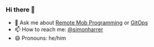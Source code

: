 ### Hi there 👋

- 💬 Ask me about [Remote Mob Programming](https://www.remotemobprogramming.org) or [GitOps](https://gitops.tech)
- 📫 How to reach me: [@simonharrer](https://twitter.com/simonharrer)
- 😄 Pronouns: he/him

<!--
- ⚡ Fun fact: ...
- 🔭 I’m currently working on ...
- 🌱 I’m currently learning ...
- 👯 I’m looking to collaborate on ...
- 🤔 I’m looking for help with ...
-->
